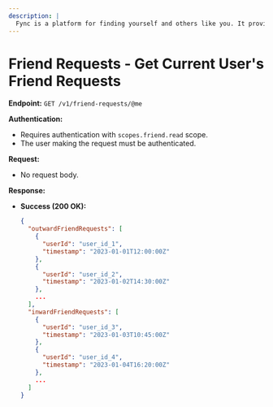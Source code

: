 ```yaml
---
description: | 
  Fync is a platform for finding yourself and others like you. It provides a public open-source API for letting other applications connect to your friends' network. Fync also offers a web interface for managing your friends' network and a mobile app to sync with your friends.
---
```


# Friend Requests - Get Current User's Friend Requests

**Endpoint:** `GET /v1/friend-requests/@me`

**Authentication:**

- Requires authentication with `scopes.friend.read` scope.
- The user making the request must be authenticated.

**Request:**

- No request body.

**Response:**

- **Success (200 OK):**
  ```json
  {
    "outwardFriendRequests": [
      {
        "userId": "user_id_1",
        "timestamp": "2023-01-01T12:00:00Z"
      },
      {
        "userId": "user_id_2",
        "timestamp": "2023-01-02T14:30:00Z"
      },
      ...
    ],
    "inwardFriendRequests": [
      {
        "userId": "user_id_3",
        "timestamp": "2023-01-03T10:45:00Z"
      },
      {
        "userId": "user_id_4",
        "timestamp": "2023-01-04T16:20:00Z"
      },
      ...
    ]
  }
  ```
